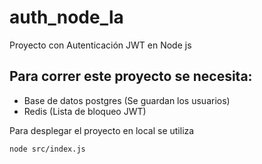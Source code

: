 # auth_node_la
Proyecto con Autenticación JWT en Node js

## Para correr este proyecto se necesita:

- Base de datos postgres (Se guardan los usuarios)
- Redis (Lista de bloqueo JWT)

Para desplegar el proyecto en local se utiliza
```
node src/index.js
```

